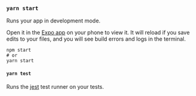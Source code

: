 
### `yarn start`

Runs your app in development mode.

Open it in the [Expo app](https://expo.io) on your phone to view it. It will reload if you save edits to your files, and you will see build errors and logs in the terminal.

```
npm start
# or
yarn start
```

#### `yarn test`

Runs the [jest](https://github.com/facebook/jest) test runner on your tests.

